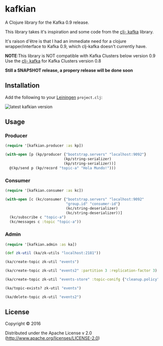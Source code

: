 # kafkian

A Clojure library for the Kafka 0.9 release.

This library takes it's inspiration and some code from the [clj- kafka](https://github.com/pingles/clj-kafka/) library.

It's raison d'être is that I had an immediate need for a clojure wrapper/interface to Kafka 0.9,
which clj-kafka doesn't currently have.


**NOTE**:This library is NOT compatible with Kafka Clusters below version 0.9
         Use the [clj- kafka](https://github.com/pingles/clj-kafka/) for Kafka Clusters version 0.8

**Still a SNAPSHOT release, a propery release will be done soon**

## Installation

Add the following to your [Leiningen](http://github.com/technomancy/leiningen) `project.clj`:

![latest kafkian version](https://clojars.org/com.dayooliyide/kafkian/latest-version.svg)


## Usage

### Producer

```Clojure
(require '[kafkian.producer :as kp])

(with-open [p (kp/producer {"bootstrap.servers" "localhost:9092"}
                           (kp/string-serializer)
                           (kp/string-serializer))]
  @(kp/send p (kp/record "topic-a" "Hola Mundo!")))
```

### Consumer

```Clojure
(require '[kafkian.consumer :as kc])

(with-open [c (kc/consumer {"bootstrap.servers" "localhost:9092"
                            "group.id" "consumer-id"}
                            (kc/string-deserializer)
                            (kc/string-deserializer))]
  (kc/subscribe c "topic-a")
  (kc/messages c :topic "topic-a"))
```

### Admin

```Clojure
(require '[kafkian.admin :as ka])

(def zk-util (ka/zk-utils "localhost:2181"))

(ka/create-topic zk-util "events")

(ka/create-topic zk-util "events2" :partition 3 :replication-factor 3)

(ka/create-topic zk-util "events-store" :topic-conifg {"cleanup.policy" "compact"})

(ka/topic-exists? zk-util "events")

(ka/delete-topic zk-util "events2")
```

## License

Copyright © 2016

Distributed under the Apache License v 2.0 (http://www.apache.org/licenses/LICENSE-2.0)
